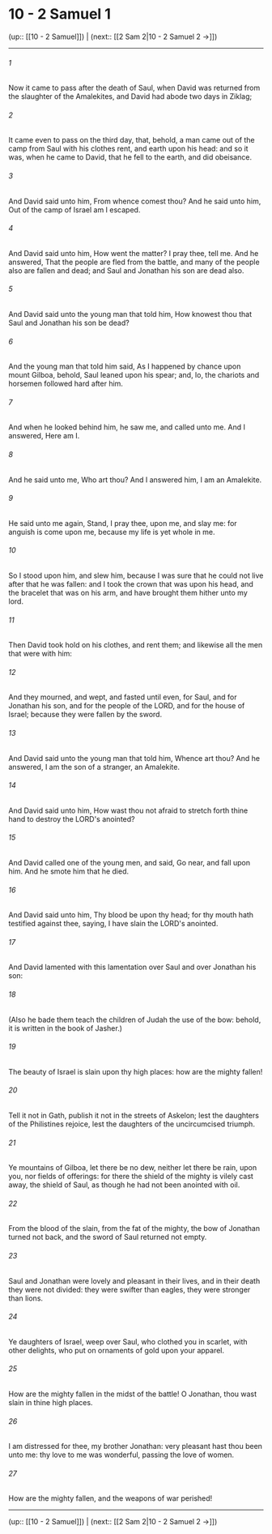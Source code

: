 # 10 - 2 Samuel 1

(up:: [[10 - 2 Samuel]]) | (next:: [[2 Sam 2|10 - 2 Samuel 2 →]])

***


###### 1 
Now it came to pass after the death of Saul, when David was returned from the slaughter of the Amalekites, and David had abode two days in Ziklag; 

###### 2 
It came even to pass on the third day, that, behold, a man came out of the camp from Saul with his clothes rent, and earth upon his head: and so it was, when he came to David, that he fell to the earth, and did obeisance. 

###### 3 
And David said unto him, From whence comest thou? And he said unto him, Out of the camp of Israel am I escaped. 

###### 4 
And David said unto him, How went the matter? I pray thee, tell me. And he answered, That the people are fled from the battle, and many of the people also are fallen and dead; and Saul and Jonathan his son are dead also. 

###### 5 
And David said unto the young man that told him, How knowest thou that Saul and Jonathan his son be dead? 

###### 6 
And the young man that told him said, As I happened by chance upon mount Gilboa, behold, Saul leaned upon his spear; and, lo, the chariots and horsemen followed hard after him. 

###### 7 
And when he looked behind him, he saw me, and called unto me. And I answered, Here am I. 

###### 8 
And he said unto me, Who art thou? And I answered him, I am an Amalekite. 

###### 9 
He said unto me again, Stand, I pray thee, upon me, and slay me: for anguish is come upon me, because my life is yet whole in me. 

###### 10 
So I stood upon him, and slew him, because I was sure that he could not live after that he was fallen: and I took the crown that was upon his head, and the bracelet that was on his arm, and have brought them hither unto my lord. 

###### 11 
Then David took hold on his clothes, and rent them; and likewise all the men that were with him: 

###### 12 
And they mourned, and wept, and fasted until even, for Saul, and for Jonathan his son, and for the people of the LORD, and for the house of Israel; because they were fallen by the sword. 

###### 13 
And David said unto the young man that told him, Whence art thou? And he answered, I am the son of a stranger, an Amalekite. 

###### 14 
And David said unto him, How wast thou not afraid to stretch forth thine hand to destroy the LORD's anointed? 

###### 15 
And David called one of the young men, and said, Go near, and fall upon him. And he smote him that he died. 

###### 16 
And David said unto him, Thy blood be upon thy head; for thy mouth hath testified against thee, saying, I have slain the LORD's anointed. 

###### 17 
And David lamented with this lamentation over Saul and over Jonathan his son: 

###### 18 
(Also he bade them teach the children of Judah the use of the bow: behold, it is written in the book of Jasher.) 

###### 19 
The beauty of Israel is slain upon thy high places: how are the mighty fallen! 

###### 20 
Tell it not in Gath, publish it not in the streets of Askelon; lest the daughters of the Philistines rejoice, lest the daughters of the uncircumcised triumph. 

###### 21 
Ye mountains of Gilboa, let there be no dew, neither let there be rain, upon you, nor fields of offerings: for there the shield of the mighty is vilely cast away, the shield of Saul, as though he had not been anointed with oil. 

###### 22 
From the blood of the slain, from the fat of the mighty, the bow of Jonathan turned not back, and the sword of Saul returned not empty. 

###### 23 
Saul and Jonathan were lovely and pleasant in their lives, and in their death they were not divided: they were swifter than eagles, they were stronger than lions. 

###### 24 
Ye daughters of Israel, weep over Saul, who clothed you in scarlet, with other delights, who put on ornaments of gold upon your apparel. 

###### 25 
How are the mighty fallen in the midst of the battle! O Jonathan, thou wast slain in thine high places. 

###### 26 
I am distressed for thee, my brother Jonathan: very pleasant hast thou been unto me: thy love to me was wonderful, passing the love of women. 

###### 27 
How are the mighty fallen, and the weapons of war perished!

***

(up:: [[10 - 2 Samuel]]) | (next:: [[2 Sam 2|10 - 2 Samuel 2 →]])
